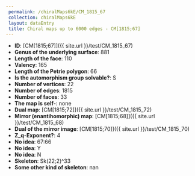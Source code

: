```yaml
--- 
 permalink: /chiralMaps6kE/CM_1815_67 
 collection: chiralMaps6kE
 layout: dataEntry
 title: Chiral maps up to 6000 edges - CM[1815;67]
---
```


- **ID**: [CM[1815;67]]({{ site.url }}/test/CM_1815_67)
- **Genus of the underlying surface**: 881
- **Length of the face**: 110
- **Valency**: 165
- **Length of the Petrie polygon**: 66
- **Is the automorphism group solvable?**: S
- **Number of vertices**: 22
- **Number of edges**: 1815
- **Number of faces**: 33
- **The map is self-**: none
- **Dual map**: [CM[1815;72]]({{ site.url }}/test/CM_1815_72)
- **Mirror (enantihomorphic) map**: [CM[1815;68]]({{ site.url }}/test/CM_1815_68)
- **Dual of the mirror image**: [CM[1815;70]]({{ site.url }}/test/CM_1815_70)
- **Z_q-Exponent?**: 4
- **No idea**:  67:66
- **No idea**: Y
- **No idea**: N
- **Skeleton**: Sk(22;2)^33
- **Some other kind of skeleton**: nan
